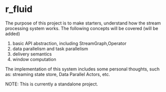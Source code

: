# r_fluid

The purpose of this project is to make starters, understand how the stream processing system works. The following concepts will be covered (will be added)

1. basic API abstraction, including StreamGraph,Operator
2. data parallelism and task parallelism
3. delivery semantics 
4. window computation

The implementation of this system includes some personal thoughts, such as: streaming state store, Data Parallel Actors, etc.

NOTE: This is currently a standalone project.
